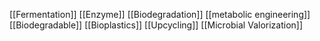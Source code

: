 [[Fermentation]]
[[Enzyme]]
[[Biodegradation]]
[[metabolic engineering]]
[[Biodegradable]]
[[Bioplastics]]
[[Upcycling]]
[[Microbial Valorization]]
